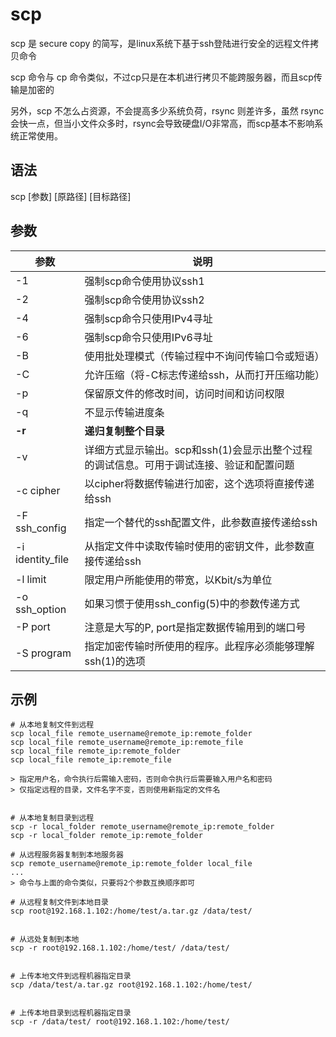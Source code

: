 # scp

scp 是 secure copy 的简写，是linux系统下基于ssh登陆进行安全的远程文件拷贝命令

scp 命令与 cp 命令类似，不过cp只是在本机进行拷贝不能跨服务器，而且scp传输是加密的

另外，scp 不怎么占资源，不会提高多少系统负荷，rsync 则差许多，虽然 rsync 会快一点，但当小文件众多时，rsync会导致硬盘I/O非常高，而scp基本不影响系统正常使用。

## 语法
scp [参数] [原路径] [目标路径]


## 参数
参数|说明
--|--
-1 |强制scp命令使用协议ssh1  
-2  |强制scp命令使用协议ssh2  
-4  |强制scp命令只使用IPv4寻址  
-6 | 强制scp命令只使用IPv6寻址  
-B  |使用批处理模式（传输过程中不询问传输口令或短语）  
-C  |允许压缩（将-C标志传递给ssh，从而打开压缩功能）  
-p |保留原文件的修改时间，访问时间和访问权限
-q  |不显示传输进度条
**-r**  |**递归复制整个目录**
-v |详细方式显示输出。scp和ssh(1)会显示出整个过程的调试信息。可用于调试连接、验证和配置问题
-c cipher  |以cipher将数据传输进行加密，这个选项将直接传递给ssh
-F ssh_config  |指定一个替代的ssh配置文件，此参数直接传递给ssh
-i identity_file  |从指定文件中读取传输时使用的密钥文件，此参数直接传递给ssh
-l limit  |限定用户所能使用的带宽，以Kbit/s为单位
-o ssh_option  |如果习惯于使用ssh_config(5)中的参数传递方式
-P port  |注意是大写的P, port是指定数据传输用到的端口号 
-S program  |指定加密传输时所使用的程序。此程序必须能够理解ssh(1)的选项

## 示例

```
# 从本地复制文件到远程
scp local_file remote_username@remote_ip:remote_folder
scp local_file remote_username@remote_ip:remote_file  
scp local_file remote_ip:remote_folder  
scp local_file remote_ip:remote_file  

> 指定用户名，命令执行后需输入密码，否则命令执行后需要输入用户名和密码
> 仅指定远程的目录，文件名字不变，否则使用新指定的文件名


# 从本地复制目录到远程
scp -r local_folder remote_username@remote_ip:remote_folder 
scp -r local_folder remote_ip:remote_folder  

# 从远程服务器复制到本地服务器 
scp remote_username@remote_ip:remote_folder local_file 
...
> 命令与上面的命令类似，只要将2个参数互换顺序即可
```

```
# 从远程复制文件到本地目录
scp root@192.168.1.102:/home/test/a.tar.gz /data/test/


# 从远处复制到本地
scp -r root@192.168.1.102:/home/test/ /data/test/


# 上传本地文件到远程机器指定目录
scp /data/test/a.tar.gz root@192.168.1.102:/home/test/


# 上传本地目录到远程机器指定目录
scp -r /data/test/ root@192.168.1.102:/home/test/
```

